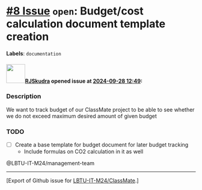 # [\#8 Issue](https://github.com/LBTU-IT-M24/ClassMate/issues/8) `open`: Budget/cost calculation document template creation

**Labels**: `documentation`

#### <img src="https://avatars.githubusercontent.com/u/47944724?v=4" width="50">[RJSkudra](https://github.com/RJSkudra) opened issue at [2024-09-28 12:49](https://github.com/LBTU-IT-M24/ClassMate/issues/8):

### Description

We want to track budget of our ClassMate project to be able to see
whether we do not exceed maximum desired amount of given budget

### TODO

-   ☐ Create a base template for budget document for later budget
    tracking
    -   Include formulas on CO2 calculation in it as well

@LBTU-IT-M24/management-team

------------------------------------------------------------------------

\[Export of Github issue for
[LBTU-IT-M24/ClassMate](https://github.com/LBTU-IT-M24/ClassMate).\]
